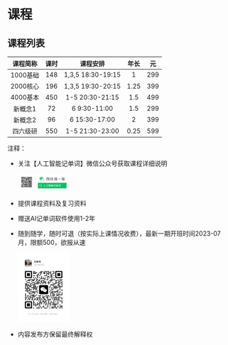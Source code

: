 # 课程

## 课程列表

| 课程简称 | 课时  |     课程安排      | 年长  |  元   |
| :------: | :---: | :---------------: | :---: | :---: |
| 1000基础 |  148  | 1,3,5 18:30-19:15 |   1   |  299  |
| 2000核心 |  196  | 1,3,5 19:30-20:15 | 1.25  |  399  |
| 4000基本 |  450  |  1-5 20:30-21:15  |  1.5  |  499  |
| 新概念1  |  72   |   ​6 9:30-11:00   |  1.5  |  299  |
| 新概念2  |  96   |   6 15:30-17:00   |   2   |  399  |
| 四六级研 |  550  |  1-5 21:30-23:00  | 0.25  |  599  |

注释：

* 关注【人工智能记单词】微信公众号获取课程详细说明

    <img src="../images/wx_word_sub.png" width="24%" alt="AI记单词微信公众号"/>

* 提供课程资料及复习资料

* 赠送AI记单词软件使用1-2年

* 随到随学，随时可退（按实际上课情况收费），最新一期开班时间2023-07月，限额500，欲报从速

    <img src="../images/wx_marulin.jpeg" width="24%" alt="马如林的微信"/>

* 内容发布方保留最终解释权
